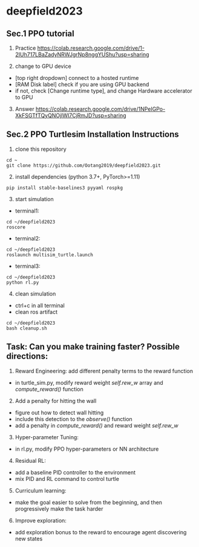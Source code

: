 # deepfield2023

## Sec.1 PPO tutorial
1. Practice
https://colab.research.google.com/drive/1-2IUh717LBaZadyNRWJgrNp8nggYUShu?usp=sharing

2. change to GPU device
- [top right dropdown] connect to a hosted runtime
- [RAM Disk label] check if you are using GPU backend
- if not, check [Change runtime type], and change Hardware accelerator to GPU

3. Answer
https://colab.research.google.com/drive/1NPeIGPo-XkFSGTfTQyQNOjlWI7CjRmJD?usp=sharing


## Sec.2 PPO Turtlesim Installation Instructions
1. clone this repository
```
cd ~
git clone https://github.com/Ootang2019/deepfield2023.git
```

2. install dependencies (python 3.7+, PyTorch>=1.11)
```
pip install stable-baselines3 pyyaml rospkg
```

3. start simulation 
- terminal1:
```
cd ~/deepfield2023
roscore
```
- terminal2:
```
cd ~/deepfield2023
roslaunch multisim_turtle.launch
```
- terminal3:
```
cd ~/deepfield2023
python rl.py
```

4. clean simulation
- ctrl+c in all terminal
- clean ros artifact
```
cd ~/deepfield2023
bash cleanup.sh
```

## Task: Can you make training faster? Possible directions:
1. Reward Engineering: add different penalty terms to the reward function
- in turtle_sim.py, modify reward weight *self.rew_w* array and *compute_reward()* function

2. Add a penalty for hitting the wall
- figure out how to detect wall hitting
- include this detection to the *observe()* function
- add a penalty in *compute_reward()* and reward weight *self.rew_w*

3. Hyper-parameter Tuning: 
- in rl.py, modify PPO hyper-parameters or NN architecture

4. Residual RL:
- add a baseline PID controller to the environment
- mix PID and RL command to control turtle

5. Curriculum learning: 
- make the goal easier to solve from the beginning, and then progressively make the task harder

6. Improve exploration:
- add exploration bonus to the reward to encourage agent discovering new states